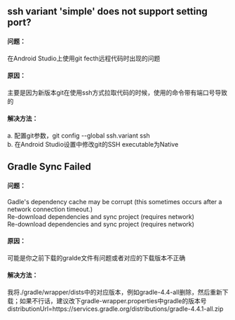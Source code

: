 ## ssh variant 'simple' does not support setting port?
#### 问题：    
在Android Studio上使用git fecth远程代码时出现的问题

#### 原因：    
主要是因为新版本git在使用ssh方式拉取代码的时候，使用的命令带有端口号导致的

#### 解决方法：     
a. 配置git参数，git config --global ssh.variant ssh    
b. 在Android Studio设置中修改git的SSH executable为Native

## Gradle Sync Failed
#### 问题：    
Gadle's dependency cache may be corrupt (this sometimes occurs after a network connection timeout.)   
Re-download dependencies and sync project (requires network)    
Re-download dependencies and sync project (requires network)

#### 原因：    
可能是你之前下载的gralde文件有问题或者对应的下载版本不正确

#### 解决方法：    
我将./gradle/wrapper/dists中的对应版本，例如gradle-4.4-all删除，然后重新下载；如果不行话，建议改下gradle-wrapper.properties中gradle的版本号
distributionUrl=https\://services.gradle.org/distributions/gradle-4.4.1-all.zip
